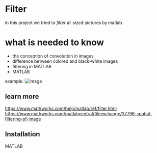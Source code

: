 # Filter
in this project we tried to *filter* all sized pictures by matlab .

# what is needed to know 
- the conception of convolution in images
- difference between colored and black-white images
- filtering in MATLAB
- MATLAB

example:
 ![image](https://www.mathworks.com/matlabcentral/mlc-downloads/downloads/submissions/37796/versions/1/screenshot.jpg)

## learn more
 https://www.mathworks.com/help/matlab/ref/filter.html
 https://www.mathworks.com/matlabcentral/fileexchange/37796-spatial-filtering-of-image
 
## Installation
 MATLAB
 
 
 

